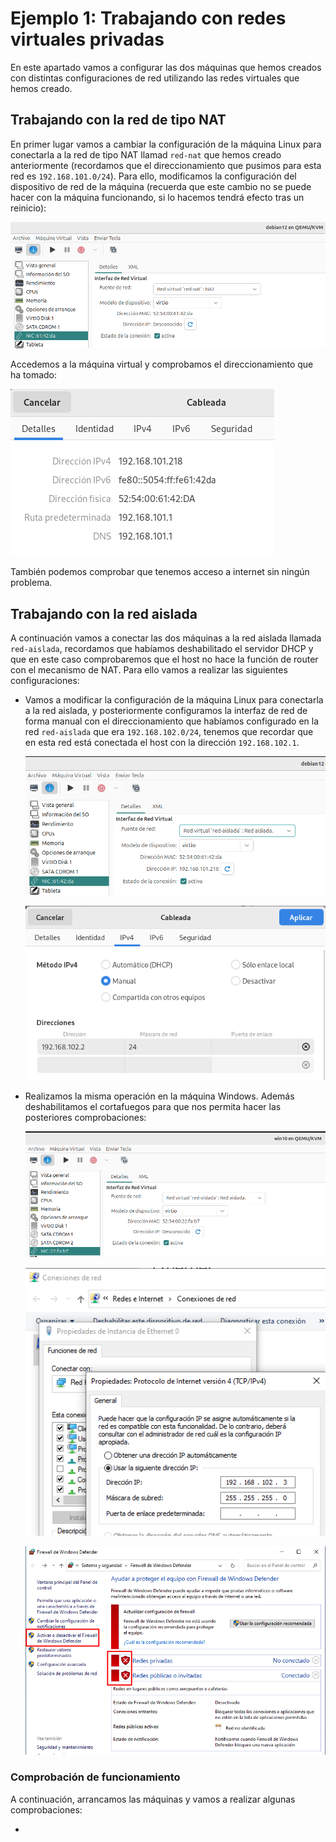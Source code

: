 # Ejemplo 1: Trabajando con redes virtuales privadas

En este apartado vamos a configurar las dos máquinas que hemos creados con distintas configuraciones de red utilizando las redes virtuales que hemos creado.

## Trabajando con la red de tipo NAT

En primer lugar vamos a cambiar la configuración de la máquina Linux para conectarla a la red de tipo NAT llamad `red-nat` que hemos creado anteriormente (recordamos que el direccionamiento que pusimos para esta red es `192.168.101.0/24`). Para ello, modificamos la configuración del dispositivo de red de la máquina (recuerda que este cambio no se puede hacer con la máquina funcionando, si lo hacemos tendrá efecto tras un reinicio):

![ejemplo](img/ejemplo1_1.png)

Accedemos a la máquina virtual y comprobamos el direccionamiento que ha tomado:

![ejemplo](img/ejemplo1_2.png)

También podemos comprobar que tenemos acceso a internet sin ningún problema.

## Trabajando con la red aislada

A continuación vamos a conectar las dos máquinas a la red aislada llamada `red-aislada`, recordamos que habíamos deshabilitado el servidor DHCP y que en este caso comprobaremos que el host no hace la función de router con el mecanismo de NAT. Para ello vamos a realizar las siguientes configuraciones:

* Vamos a modificar la configuración de la máquina Linux para conectarla a la red aislada, y posteriormente configuramos la interfaz de red de forma manual con el direccionamiento que habíamos configurado en la red `red-aislada` que era `192.168.102.0/24`, tenemos que recordar que en esta red está conectada el host con la dirección `192.168.102.1`.

    ![ejemplo](img/ejemplo1_3.png)

    ![ejemplo](img/ejemplo1_4.png)

* Realizamos la misma operación en la máquina Windows. Además deshabilitamos el cortafuegos para que nos permita hacer las posteriores comprobaciones:

    ![ejemplo](img/ejemplo1_5.png)
    
    ![ejemplo](img/ejemplo1_6.png)

    ![ejemplo](img/ejemplo1_7.png)

### Comprobación de funcionamiento

A continuación, arrancamos las máquinas y vamos a realizar algunas comprobaciones:

* 